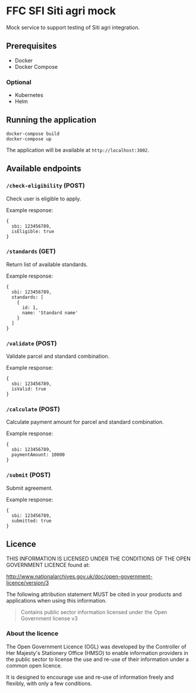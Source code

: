 # FFC SFI Siti agri mock

Mock service to support testing of Siti agri integration.

## Prerequisites
- Docker
- Docker Compose

### Optional
- Kubernetes
- Helm

## Running the application

```
docker-compose build
docker-compose up
```

The application will be available at `http://localhost:3002`.

## Available endpoints

### `/check-eligibility` (POST)

Check user is eligible to apply.

Example response:

```
{
  sbi: 123456789,
  isEligible: true
}
```

### `/standards` (GET)

Return list of available standards.

Example response:

```
{
  sbi: 123456789,
  standards: [
    {
      id: 1,
      name: 'Standard name'
    }
  ]
}
```

### `/validate` (POST)

Validate parcel and standard combination.

Example response:

```
{
  sbi: 123456789,
  isValid: true
}
```

### `/calculate` (POST)

Calculate payment amount for parcel and standard combination.

Example response:

```
{
  sbi: 123456789,
  paymentAmount: 10000
}
```

### `/submit` (POST)

Submit agreement.

Example response:

```
{
  sbi: 123456789,
  submitted: true
}
```

## Licence

THIS INFORMATION IS LICENSED UNDER THE CONDITIONS OF THE OPEN GOVERNMENT LICENCE found at:

<http://www.nationalarchives.gov.uk/doc/open-government-licence/version/3>

The following attribution statement MUST be cited in your products and applications when using this information.

> Contains public sector information licensed under the Open Government license v3

### About the licence

The Open Government Licence (OGL) was developed by the Controller of Her Majesty's Stationery Office (HMSO) to enable information providers in the public sector to license the use and re-use of their information under a common open licence.

It is designed to encourage use and re-use of information freely and flexibly, with only a few conditions.
